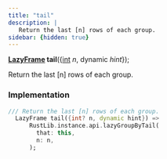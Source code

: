 ```yaml
---
title: "tail"
description: |
   Return the last [n] rows of each group.
sidebar: {hidden: true}
---
```

<span class="dart-code"><strong>[LazyFrame] tail</strong>({<span class="nobr">[int] <i>n</i></span>, <span class="nobr">dynamic <i>hint</i></span>});</span>

 Return the last [n] rows of each group.
### Implementation
```dart
/// Return the last [n] rows of each group.
  LazyFrame tail({int? n, dynamic hint}) =>
      RustLib.instance.api.lazyGroupByTail(
        that: this,
        n: n,
      );
```

[LazyFrame]: /reference/classes/lazyframe/
[int]: https://api.flutter.dev/flutter/dart-core/int-class.html